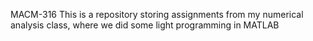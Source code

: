  MACM-316
This is a repository storing assignments from my numerical analysis class, where we did some light programming in MATLAB